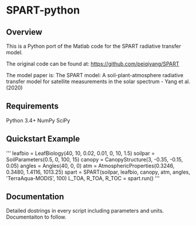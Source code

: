 # SPART-python

## Overview
This is a Python port of the Matlab code for the SPART radiative transfer model.

The original code can be found at: https://github.com/peiqiyang/SPART

The model paper is:
The SPART model: A soil-plant-atmosphere radiative transfer model for satellite measurements in the solar spectrum - Yang et al. (2020)

## Requirements
Python 3.4+
NumPy
SciPy

## Quickstart Example
'''
    leafbio = LeafBiology(40, 10, 0.02, 0.01, 0, 10, 1.5)
    soilpar = SoilParameters(0.5, 0, 100, 15)
    canopy = CanopyStructure(3, -0.35, -0.15, 0.05)
    angles = Angles(40, 0, 0)
    atm = AtmosphericProperties(0.3246, 0.3480, 1.4116, 1013.25)
    spart = SPART(soilpar, leafbio, canopy, atm, angles, 'TerraAqua-MODIS',
                  100)
    L_TOA, R_TOA, R_TOC = spart.run()
'''

## Documentation
Detailed dostrings in every script including parameters and units. Documentaiton to follow.
